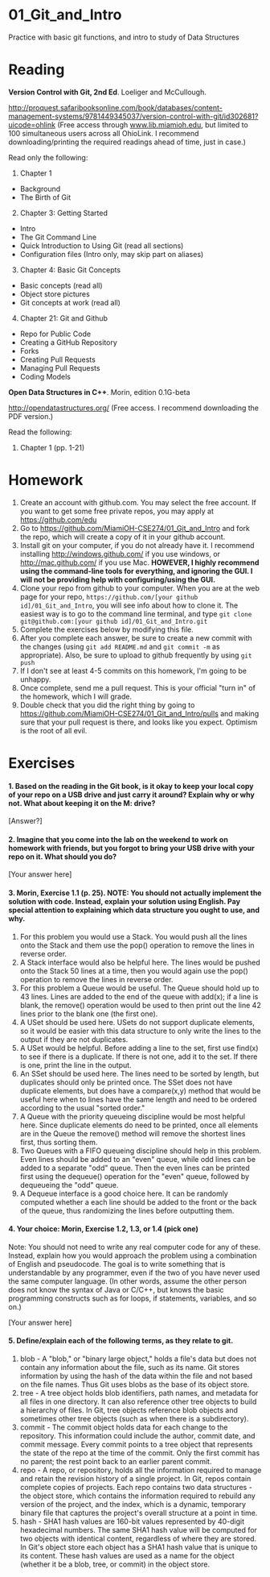 01_Git_and_Intro
================

Practice with basic git functions, and intro to study of Data Structures

Reading
=======

**Version Control with Git, 2nd Ed**. Loeliger and McCullough. 

http://proquest.safaribooksonline.com/book/databases/content-management-systems/9781449345037/version-control-with-git/id302681?uicode=ohlink (Free access through www.lib.miamioh.edu, but limited to 100 simultaneous users across all OhioLink. I recommend downloading/printing the required readings ahead of time, just in case.)

Read only the following:

1. Chapter 1
  * Background
  * The Birth of Git
2. Chapter 3: Getting Started
  * Intro
  * The Git Command Line
  * Quick Introduction to Using Git (read all sections)
  * Configuration files (Intro only, may skip part on aliases)
3. Chapter 4: Basic Git Concepts
  * Basic concepts (read all)
  * Object store pictures
  * Git concepts at work (read all)
4. Chapter 21: Git and Github
  * Repo for Public Code
  * Creating a GitHub Repository
  * Forks
  * Creating Pull Requests
  * Managing Pull Requests
  * Coding Models

**Open Data Structures in C++**. Morin, edition 0.1G-beta

http://opendatastructures.org/ (Free access. I recommend downloading the PDF version.)

Read the following:

1. Chapter 1 (pp. 1-21)

Homework
========

1. Create an account with github.com. You may select the free account. If you want to get some free private repos, you may apply at https://github.com/edu
2. Go to https://github.com/MiamiOH-CSE274/01_Git_and_Intro and fork the repo, which will create a copy of it in your github account.
3. Install git on your computer, if you do not already have it. I recommend installing http://windows.github.com/ if you use windows, or http://mac.github.com/ if you use Mac. **HOWEVER, I highly recommend using the command-line tools for everything, and ignoring the GUI. I will not be providing help with configuring/using the GUI.**
4. Clone your repo from github to your computer. When you are at the web page for your repo, `https://github.com/[your github id]/01_Git_and_Intro`, you will see info about how to clone it. The easiest way is to go to the command line terminal, and type `git clone git@github.com:[your github id]/01_Git_and_Intro.git`
6. Complete the exercises below by modifying this file.
7. After you complete each answer, be sure to create a new commit with the changes (using `git add README.md` and `git commit -m` as appropriate). Also, be sure to upload to github frequently by using `git push`
8. If I don't see at least 4-5 commits on this homework, I'm going to be unhappy.
9. Once complete, send me a pull request. This is your official "turn in" of the homework, which I will grade.
10. Double check that you did the right thing by going to https://github.com/MiamiOH-CSE274/01_Git_and_Intro/pulls and making sure that your pull request is there, and looks like you expect. Optimism is the root of all evil.

Exercises
=========

#### 1. Based on the reading in the Git book, is it okay to keep your local copy of your repo on a USB drive and just carry it around? Explain why or why not. What about keeping it on the M: drive?

[Answer?]

#### 2. Imagine that you come into the lab on the weekend to work on homework with friends, but you forgot to bring your USB drive with your repo on it. What should you do?

[Your answer here]

#### 3. Morin, Exercise 1.1 (p. 25). NOTE: You should not actually implement the solution with code. Instead, explain your solution using English. Pay special attention to explaining which data structure you ought to use, and why.

1. For this problem you would use a Stack. You would push all the lines onto the Stack and them use the pop() operation to remove the lines in reverse order.
2. A Stack interface would also be helpful here. The lines would be pushed onto the Stack 50 lines at a time, then you would again use the pop() operation to remove the lines in reverse order.
3. For this problem a Queue would be useful. The Queue should hold up to 43 lines. Lines are added to the end of the queue with add(x); if a line is blank, the remove() operation would be used to then print out the line 42 lines prior to the blank one (the first one).
4. A USet should be used here. USets do not support duplicate elements, so it would be easier with this data structure to only write the lines to the output if they are not duplicates.
5. A USet would be helpful. Before adding a line to the set, first use find(x) to see if there is a duplicate. If there is not one, add it to the set. If there is one, print the line in the output.
6. An SSet should be used here. The lines need to be sorted by length, but duplicates should only be printed once. The SSet does not have duplicate elements, but does have a compare(x,y) method that would be useful here when to lines have the same length and need to be ordered according to the usual "sorted order."
7. A Queue with the priority queueing discipline would be most helpful here. Since duplicate elements do need to be printed, once all elements are in the Queue the remove() method will remove the shortest lines first, thus sorting them.
8. Two Queues with a FIFO queueing discipline should help in this problem. Even lines should be added to an "even" queue, while odd lines can be added to a separate "odd" queue. Then the even lines can be printed first using the dequeue() operation for the "even" queue, followed by dequeueing the "odd" queue.
9. A Dequeue interface is a good choice here. It can be randomly computed whether a each line should be added to the front or the back of the queue, thus randomizing the lines before outputting them.

#### 4. Your choice: Morin, Exercise 1.2, 1.3, or 1.4 (pick one)

Note: You should not need to write any real computer code for any of these. Instead, explain how you would approach the problem using a combination of English and pseudocode. The goal is to write something that is understandable by any programmer, even if the two of you have never used the same computer language. (In other words, assume the other person does not know the syntax of Java or C/C++, but knows the basic programming constructs such as for loops, if statements, variables, and so on.)

[Your answer here]

#### 5. Define/explain each of the following terms, as they relate to git.

1. blob - A "blob," or "binary large object," holds a file's data but does not contain any information about the file, such as its name. Git stores information by using the hash of the data within the file and not based on the file names. Thus Git uses blobs as the base of its object store.
2. tree - A tree object holds blob identifiers, path names, and metadata for all files in one directory. It can also reference other tree objects to build a hierarchy of files. In Git, tree objects reference blob objects and sometimes other tree objects (such as when there is a subdirectory).
3. commit - The commit object holds data for each change to the repository. This information could include the author, commit date, and commit message. Every commit points to a tree object that represents the state of the repo at the time of the commit. Only the first commit has no parent; the rest point back to an earlier parent commit.
4. repo - A repo, or repository, holds all the information required to manage and retain the revision history of a single project. In Git, repos contain complete copies of projects.  Each repo contains two data structures - the object store, which contains the information required to rebuild any version of the project, and the index, which is a dynamic, temporary binary file that captures the project's overall structure at a point in time.
5. hash - SHA1 hash values are 160-bit values represented by 40-digit hexadecimal numbers. The same SHA1 hash value will be computed for two objects with identical content, regardless of where they are stored. In Git's object store each object has a SHA1 hash value that is unique to its content. These hash values are used as a name for the object (whether it be a blob, tree, or commit) in the object store.